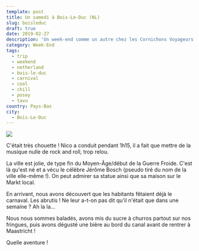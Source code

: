 ```yaml
---
template: post
title: Un samedi à Bois-Le-Duc (NL)
slug: boisleduc
draft: true
date: 2019-02-27
description: 'Un week-end comme un autre chez les Cornichons Voyageurs : sur la route...'
category: Week-End
tags:
  - trip
  - weekend
  - netherland
  - bois-le-duc
  - carnival
  - cool
  - chill
  - posey
  - tavu
country: Pays-Bas
city:
  - Bois-Le-Duc
---
```


![](/media/52692466_2290029051040545_7488926958395326464_n.jpg)

C'était très chouette ! Nico a conduit pendant 1h15, il a fait que mettre de la musique nulle de rock and roll, trop relou.

La ville est jolie, de type fin du Moyen-Âge/début de la Guerre Froide. C'est là qu'est né et a vécu le célèbre Jérôme Bosch (pseudo tiré du nom de la ville elle-même !). On peut admirer sa statue ainsi que sa maison sur le Markt local.

En arrivant, nous avons découvert que les habitants fêtaient déjà le carnaval. Les abrutis ! Ne leur a-t-on pas dit qu'il n'était que dans une semaine ? Ah la la...

Nous nous sommes baladés, avons mis du sucre à churros partout sur nos fringues, puis avons dégusté une bière au bord du canal avant de rentrer à Maastricht !

Quelle aventure !
